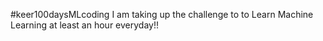 #keer100daysMLcoding
I am taking up the challenge to to Learn Machine Learning at least an hour everyday!!
